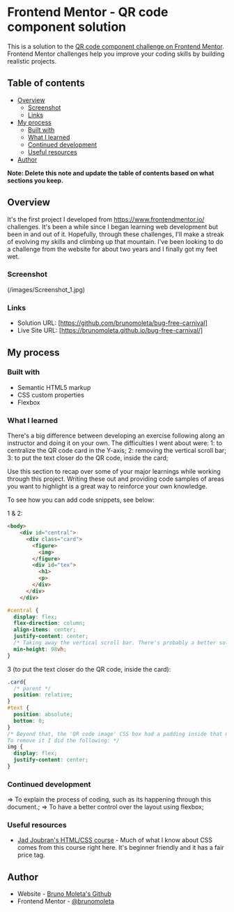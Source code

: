 # Frontend Mentor - QR code component solution

This is a solution to the [QR code component challenge on Frontend Mentor](https://www.frontendmentor.io/challenges/qr-code-component-iux_sIO_H). Frontend Mentor challenges help you improve your coding skills by building realistic projects. 

## Table of contents

- [Overview](#overview)
  - [Screenshot](#screenshot)
  - [Links](#links)
- [My process](#my-process)
  - [Built with](#built-with)
  - [What I learned](#what-i-learned)
  - [Continued development](#continued-development)
  - [Useful resources](#useful-resources)
- [Author](#author)

**Note: Delete this note and update the table of contents based on what sections you keep.**

## Overview
 It's the first project I developed from https://www.frontendmentor.io/ challenges. 
It's been a while since I began learning web development but been in and out of it.
Hopefully, through these challenges, I'll make a streak of evolving my skills and climbing up that mountain.
I've been looking to do a challenge from the website for 
about two years and I finally got my feet wet.

### Screenshot

(/images/Screenshot_1.jpg)


### Links

- Solution URL: [https://github.com/brunomoleta/bug-free-carnival]
- Live Site URL: [https://brunomoleta.github.io/bug-free-carnival/]

## My process

### Built with

- Semantic HTML5 markup
- CSS custom properties
- Flexbox

### What I learned

There's a big difference between developing an exercise following along an instructor and doing it on your own.
The difficulties I went about were:
          1: to centralize the QR code card in the Y-axis;
          2: removing the vertical scroll bar;
          3: to put the text closer do the QR code, inside the card;


Use this section to recap over some of your major learnings while working through this project. Writing these out and providing code samples of areas you want to highlight is a great way to reinforce your own knowledge.

To see how you can add code snippets, see below:

1 & 2:
```html
<body>
    <div id="central">
      <div class="card">
        <figure>
          <img>
        </figure>
        <div id="tex">
          <h1>
          <p>
        </div>
      </div>
    </div>
```
```css
#central {
  display: flex;
  flex-direction: column;
  align-items: center;
  justify-content: center;
  /* Taking away the vertical scroll bar. There's probably a better solution to that. */
  min-height: 98vh;
}
```

3 (to put the text closer do the QR code, inside the card):
```css
.card{
  /* parent */
  position: relative;
}
#text {
  position: absolute;
  bottom: 0;
}
/* Beyond that, the 'QR code image' CSS box had a padding inside that made it farther from the text.
To remove it I did the following: */
img {
  display: flex;
  justify-content: center;
}
```

### Continued development

=> To explain the process of coding, such as its happening through this document.;
=> To have a better control over the layout using flexbox;


### Useful resources

- [Jad Joubran's HTML/CSS course](https://learnhtmlcss.online/app.html?id=3021) - Much of what I know about CSS comes from this course right here. It's beginner friendly and it has a fair price tag.


## Author

- Website - [Bruno Moleta's Github](https://github.com/brunomoleta)
- Frontend Mentor - [@brunomoleta](https://www.frontendmentor.io/profile/brunomoleta)
